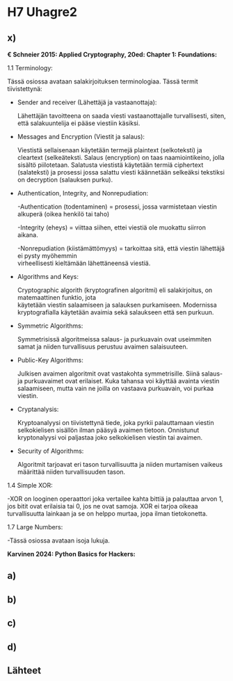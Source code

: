 # H7 Uhagre2

## x) 

**€ Schneier 2015: Applied Cryptography, 20ed: Chapter 1: Foundations:**

1.1 Terminology:

Tässä osiossa avataan salakirjoituksen terminologiaa. Tässä termit tiivistettynä:

- Sender and receiver (Lähettäjä ja vastaanottaja):

    Lähettäjän tavoitteena on saada viesti vastaanottajalle turvallisesti, siten, että salakuuntelija ei pääse      viestiin käsiksi.

- Messages and Encryption (Viestit ja salaus):
    
    Viestistä sellaisenaan käytetään termejä plaintext (selkoteksti) ja cleartext (selkeäteksti. Salaus             (encryption) on taas naamiointikeino, jolla sisältö piilotetaan. Salatusta viestistä käytetään termiä           ciphertext (salateksti) ja prosessi jossa salattu viesti käännetään selkeäksi tekstiksi on decryption           (salauksen purku).

- Authentication, Integrity, and Nonrepudiation:

    -Authentication (todentaminen) = prosessi, jossa varmistetaan viestin alkuperä (oikea henkilö tai taho)
  
    -Integrity (eheys) = viittaa siihen, ettei viestiä ole muokattu siirron aikana.
  
    -Nonrepudiation (kiistämättömyys) = tarkoittaa sitä, että viestin lähettäjä ei pysty myöhemmin     
     virheellisesti kieltämään lähettäneensä viestiä.
    
- Algorithms and Keys:
  
     Cryptographic algorith (kryptografinen algoritmi) eli salakirjoitus, on matemaattinen funktio, jota     
     käytetään viestin salaamiseen ja salauksen purkamiseen. Modernissa kryptografialla käytetään avaimia sekä 
     salaukseen että sen purkuun.

- Symmetric Algorithms:

     Symmetrisissä algoritmeissa salaus- ja purkuavain ovat useimmiten samat ja niiden turvallisuus perustuu         avaimen salaisuuteen.

- Public-Key Algorithms:

    Julkisen avaimen algoritmit ovat vastakohta symmetrisille. Siinä salaus- ja purkuavaimet ovat erilaiset.        Kuka tahansa voi käyttää avainta viestin salaamiseen, mutta vain ne joilla on vastaava purkuavain, voi          purkaa viestin.

- Cryptanalysis:

    Kryptoanalyysi on tiivistettynä tiede, joka pyrkii palauttamaan viestin selkokielisen sisällön ilman pääsyä     avaimen tietoon. Onnistunut kryptonalyysi voi paljastaa joko selkokielisen viestin tai avaimen.

- Security of Algorithms:

    Algoritmit tarjoavat eri tason turvallisuutta ja niiden murtamisen vaikeus määrittää niiden turvallisuuden      tason.

1.4 Simple XOR:

   -XOR on looginen operaattori joka vertailee kahta bittiä ja palauttaa arvon 1, jos bitit ovat erilaisia tai 
    0, jos ne ovat samoja. XOR ei tarjoa oikeaa turvallisuutta lainkaan ja se on helppo murtaa, jopa ilman 
    tietokonetta.

1.7 Large Numbers:
     
   -Tässä osiossa avataan isoja lukuja.

**Karvinen 2024: Python Basics for Hackers:**



## a)

## b)

## c)

## d)

## Lähteet



